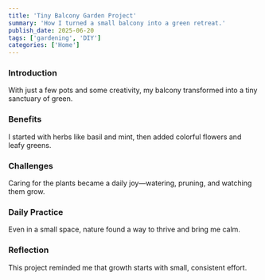 ```yaml
---
title: 'Tiny Balcony Garden Project'
summary: 'How I turned a small balcony into a green retreat.'
publish_date: 2025-06-20
tags: ['gardening', 'DIY']
categories: ['Home']
---
```


### Introduction

With just a few pots and some creativity, my balcony transformed into a tiny sanctuary of green.

### Benefits

I started with herbs like basil and mint, then added colorful flowers and leafy greens.

### Challenges

Caring for the plants became a daily joy—watering, pruning, and watching them grow.

### Daily Practice

Even in a small space, nature found a way to thrive and bring me calm.

### Reflection

This project reminded me that growth starts with small, consistent effort.
